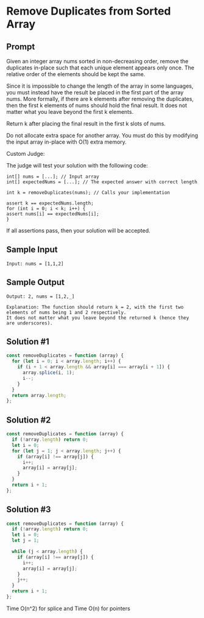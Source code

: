 # Remove Duplicates from Sorted Array

## Prompt

Given an integer array nums sorted in non-decreasing order, remove the duplicates in-place such that each unique element appears only once. The relative order of the elements should be kept the same.

Since it is impossible to change the length of the array in some languages, you must instead have the result be placed in the first part of the array nums. More formally, if there are k elements after removing the duplicates, then the first k elements of nums should hold the final result. It does not matter what you leave beyond the first k elements.

Return k after placing the final result in the first k slots of nums.

Do not allocate extra space for another array. You must do this by modifying the input array in-place with O(1) extra memory.

Custom Judge:

The judge will test your solution with the following code:

```
int[] nums = [...]; // Input array
int[] expectedNums = [...]; // The expected answer with correct length

int k = removeDuplicates(nums); // Calls your implementation

assert k == expectedNums.length;
for (int i = 0; i < k; i++) {
assert nums[i] == expectedNums[i];
}
```

If all assertions pass, then your solution will be accepted.

## Sample Input

```
Input: nums = [1,1,2]

```

## Sample Output

```
Output: 2, nums = [1,2,_]

Explanation: The function should return k = 2, with the first two elements of nums being 1 and 2 respectively.
It does not matter what you leave beyond the returned k (hence they are underscores).
```

## Solution #1

```js
const removeDuplicates = function (array) {
  for (let i = 0; i < array.length; i++) {
    if (i + 1 < array.length && array[i] === array[i + 1]) {
      array.splice(i, 1);
      i--;
    }
  }
  return array.length;
};
```

## Solution #2

```js
const removeDuplicates = function (array) {
  if (!array.length) return 0;
  let i = 0;
  for (let j = 1; j < array.length; j++) {
    if (array[i] !== array[j]) {
      i++;
      array[i] = array[j];
    }
  }
  return i + 1;
};
```

## Solution #3

```js
const removeDuplicates = function (array) {
  if (!array.length) return 0;
  let i = 0;
  let j = 1;

  while (j < array.length) {
    if (array[i] !== array[j]) {
      i++;
      array[i] = array[j];
    }
    j++;
  }
  return i + 1;
};
```

Time O(n^2) for splice and Time O(n) for pointers
